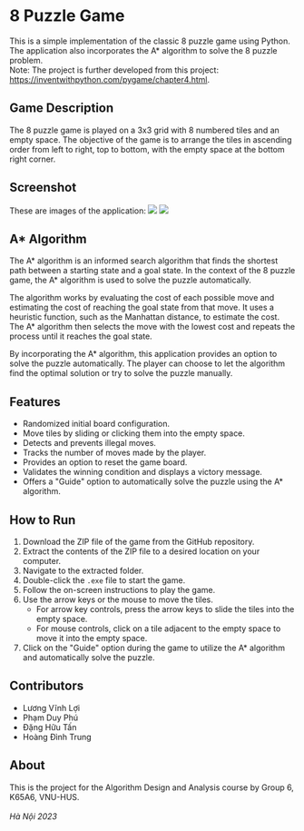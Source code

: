 # 8 Puzzle Game

This is a simple implementation of the classic 8 puzzle game using Python. The application also incorporates the A* algorithm to solve the 8 puzzle problem.
<br />Note: The project is further developed from this project: https://inventwithpython.com/pygame/chapter4.html.

## Game Description

The 8 puzzle game is played on a 3x3 grid with 8 numbered tiles and an empty space. The objective of the game is to arrange the tiles in ascending order from left to right, top to bottom, with the empty space at the bottom right corner.

## Screenshot
These are images of the application:
![](https://imgur.com/UUyeLwD.png)
![](https://imgur.com/D6XqyeC.png)

## A* Algorithm

The A* algorithm is an informed search algorithm that finds the shortest path between a starting state and a goal state. In the context of the 8 puzzle game, the A* algorithm is used to solve the puzzle automatically.

The algorithm works by evaluating the cost of each possible move and estimating the cost of reaching the goal state from that move. It uses a heuristic function, such as the Manhattan distance, to estimate the cost. The A* algorithm then selects the move with the lowest cost and repeats the process until it reaches the goal state.

By incorporating the A* algorithm, this application provides an option to solve the puzzle automatically. The player can choose to let the algorithm find the optimal solution or try to solve the puzzle manually.

## Features

- Randomized initial board configuration.
- Move tiles by sliding or clicking them into the empty space.
- Detects and prevents illegal moves.
- Tracks the number of moves made by the player.
- Provides an option to reset the game board.
- Validates the winning condition and displays a victory message.
- Offers a "Guide" option to automatically solve the puzzle using the A* algorithm.

## How to Run

1. Download the ZIP file of the game from the GitHub repository.
2. Extract the contents of the ZIP file to a desired location on your computer.
3. Navigate to the extracted folder.
4. Double-click the `.exe` file to start the game.
5. Follow the on-screen instructions to play the game.
6. Use the arrow keys or the mouse to move the tiles.
   - For arrow key controls, press the arrow keys to slide the tiles into the empty space.
   - For mouse controls, click on a tile adjacent to the empty space to move it into the empty space.
7. Click on the "Guide" option during the game to utilize the A* algorithm and automatically solve the puzzle.


## Contributors
- Lương Vĩnh Lợi
- Phạm Duy Phú
- Đặng Hữu Tấn
- Hoàng Đình Trung

## About
This is the project for the Algorithm Design and Analysis course by Group 6, K65A6, VNU-HUS.
<br /><br /><em>Hà Nội 2023</em>
